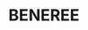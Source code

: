 ---
lastmod: '2025-04-06T06:05:20+00:00'
latitude: -33.462193
layout: suburb
longitude: 149.158755
postcode: '2798'
state: NSW
title: BENEREE
url: /nsw/beneree/
---
